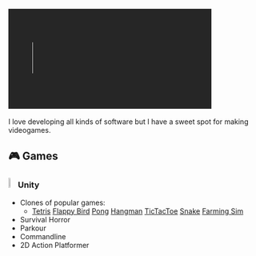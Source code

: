 ![Welcome](./Assets/Welcome.gif)

I love developing all kinds of software but I have a sweet spot for making videogames.

## 🎮 Games
### <img src="https://www.vectorlogo.zone/logos/unity3d/unity3d-icon.svg" width = 3%; height=3% /> Unity
- Clones of popular games:
  - [Tetris](https://github.com/Nizar1999/Yet-Another-Tetris-Clone) [Flappy Bird](https://github.com/Nizar1999/Yet-Another-Flappy-Bird-Clone) [Pong](https://github.com/Nizar1999/Yet-Another-Pong-Clone) [Hangman](https://github.com/Nizar1999/Yet-Another-Hangman-Clone) [TicTacToe](https://github.com/Nizar1999/Unbeatable-TicTacToe) [Snake](https://github.com/Nizar1999/Yet-Another-Snake-Clone) [Farming Sim](https://github.com/Nizar1999/Farming-Sim)
- Survival Horror
- Parkour
- Commandline
- 2D Action Platformer
